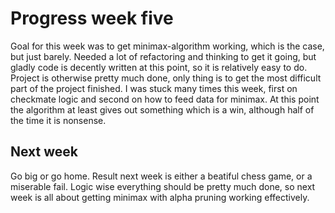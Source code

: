 # Progress week five
Goal for this week was to get minimax-algorithm working, which is the case, but just barely. Needed a lot of refactoring and thinking to get it going, but gladly code is decently
written at this point, so it is relatively easy to do. Project is otherwise pretty much done, only thing is to get the most difficult part of the project finished.
I was stuck many times this week, first on checkmate logic and second on how to feed data for minimax. At this point the algorithm at least gives out something which is a win,
although half of the time it is nonsense.

## Next week
Go big or go home. Result next week is either a beatiful chess game, or a miserable fail. Logic wise everything should be pretty much done, so next week is all about getting
minimax with alpha pruning working effectively.
